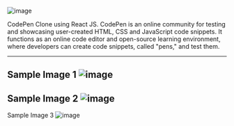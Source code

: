   ![image](https://user-images.githubusercontent.com/64256552/168145550-d4330074-d258-4368-804e-2d9248a99050.png)


CodePen Clone using React JS. CodePen is an online community for testing and showcasing user-created HTML, CSS and JavaScript code snippets. It functions as an online code editor and open-source learning environment, where developers can create code snippets, called "pens," and test them.

---------------------------------------------------------------------------------------------------------------
Sample Image 1
![image](https://user-images.githubusercontent.com/64256552/168145209-8c1975d3-c6d2-408c-811a-e9d8c4294d58.png)
---------------------------------------------------------------------------------------------------------------
Sample Image 2
![image](https://user-images.githubusercontent.com/64256552/168145199-4dd714d5-0d52-47d6-8933-c684f92f25a0.png)
---------------------------------------------------------------------------------------------------------------
Sample Image 3 
![image](https://user-images.githubusercontent.com/64256552/168145187-db42dd18-d04a-488e-94ce-fabeee0530fd.png)


